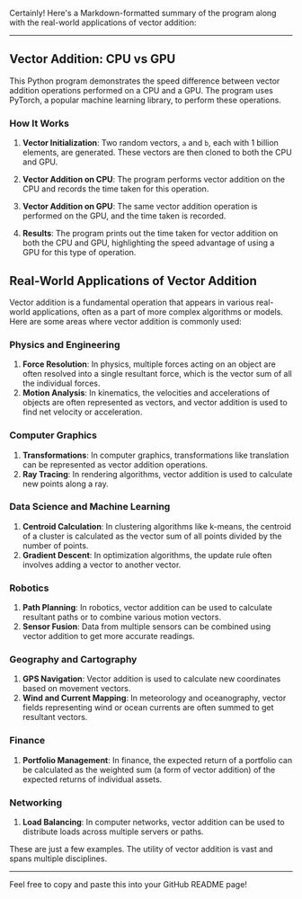 Certainly! Here's a Markdown-formatted summary of the program along with the real-world applications of vector addition:

---

## Vector Addition: CPU vs GPU

This Python program demonstrates the speed difference between vector addition operations performed on a CPU and a GPU. The program uses PyTorch, a popular machine learning library, to perform these operations.

### How It Works

1. **Vector Initialization**: Two random vectors, `a` and `b`, each with 1 billion elements, are generated. These vectors are then cloned to both the CPU and GPU.
   
2. **Vector Addition on CPU**: The program performs vector addition on the CPU and records the time taken for this operation.

3. **Vector Addition on GPU**: The same vector addition operation is performed on the GPU, and the time taken is recorded.

4. **Results**: The program prints out the time taken for vector addition on both the CPU and GPU, highlighting the speed advantage of using a GPU for this type of operation.


## Real-World Applications of Vector Addition

Vector addition is a fundamental operation that appears in various real-world applications, often as a part of more complex algorithms or models. Here are some areas where vector addition is commonly used:

### Physics and Engineering
1. **Force Resolution**: In physics, multiple forces acting on an object are often resolved into a single resultant force, which is the vector sum of all the individual forces.
2. **Motion Analysis**: In kinematics, the velocities and accelerations of objects are often represented as vectors, and vector addition is used to find net velocity or acceleration.

### Computer Graphics
1. **Transformations**: In computer graphics, transformations like translation can be represented as vector addition operations.
2. **Ray Tracing**: In rendering algorithms, vector addition is used to calculate new points along a ray.

### Data Science and Machine Learning
1. **Centroid Calculation**: In clustering algorithms like k-means, the centroid of a cluster is calculated as the vector sum of all points divided by the number of points.
2. **Gradient Descent**: In optimization algorithms, the update rule often involves adding a vector to another vector.

### Robotics
1. **Path Planning**: In robotics, vector addition can be used to calculate resultant paths or to combine various motion vectors.
2. **Sensor Fusion**: Data from multiple sensors can be combined using vector addition to get more accurate readings.

### Geography and Cartography
1. **GPS Navigation**: Vector addition is used to calculate new coordinates based on movement vectors.
2. **Wind and Current Mapping**: In meteorology and oceanography, vector fields representing wind or ocean currents are often summed to get resultant vectors.

### Finance
1. **Portfolio Management**: In finance, the expected return of a portfolio can be calculated as the weighted sum (a form of vector addition) of the expected returns of individual assets.

### Networking
1. **Load Balancing**: In computer networks, vector addition can be used to distribute loads across multiple servers or paths.

These are just a few examples. The utility of vector addition is vast and spans multiple disciplines.

---

Feel free to copy and paste this into your GitHub README page!
